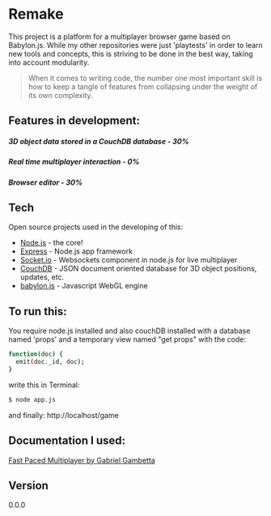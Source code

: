 # Remake

This project is a platform for a multiplayer browser game based on Babylon.js.
While my other repositories were just 'playtests' in order to learn new tools and concepts, this is striving to be done in the best way, taking into account modularity. 
>When it comes to writing code, the number one most important skill is how to keep a tangle of features from collapsing under the weight of its own complexity.

## Features in development:
##### 3D object data stored in a CouchDB database - 30%

##### Real time multiplayer interaction - 0%

##### Browser editor - 30%


## Tech
Open source projects used in the developing of this:
* [Node.js] - the core!
* [Express] - Node.js app framework 
* [Socket.io] - Websockets component in node.js for live multiplayer
* [CouchDB] - JSON document oriented database for 3D object positions, updates, etc.
* [babylon.js] - Javascript WebGL engine

## To run this:
You require node.js installed and also couchDB installed with a database named 'props' and a temporary view named "get props" with the code: 

```sh
function(doc) {
  emit(doc._id, doc);
}
```
write this in Terminal:
```sh
$ node app.js
```
and finally:
http://localhost/game


## Documentation I used:
[Fast Paced Multiplayer by Gabriel Gambetta]

## Version
0.0.0





[//]: # (These are reference links used in the body of this note and get stripped out when the markdown processor does its job. There is no need to format nicely because it shouldn't be seen. Thanks SO - http://stackoverflow.com/questions/4823468/store-comments-in-markdown-syntax)

   [CouchDB]: <couchdb.apache.org>
   [babylon.js]: <http://www.babylonjs.com>
   [node.js]: <http://nodejs.org>
   [Twitter Bootstrap]: <http://twitter.github.com/bootstrap/>
   [jQuery]: <http://jquery.com>
   [Express]: <http://expressjs.com>
   [socket.io]: <https://socket.io>
   [Fast Paced Multiplayer by Gabriel Gambetta]: <http://www.gabrielgambetta.com/fast_paced_multiplayer.html>




